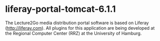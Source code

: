 liferay-portal-tomcat-6.1.1
===========================

The Lecture2Go media distribution portal software is based on Liferay (http://liferay.com). All plugins for this application are being developed at the Regional Computer Center (RRZ) at the University of Hamburg.

